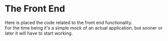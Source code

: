 # The Front End

Here is placed the code related to the front end functionality. \
For the time being it's a simple mock of an actual application, 
but sooner or later it will have to start working.
